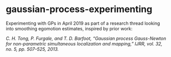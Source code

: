# gaussian-process-experimenting
Experimenting with GPs in April 2019 as part of a research thread looking into smoothing egomotion estimates, inspired by prior work:

_C. H. Tong, P. Furgale, and T. D. Barfoot, “Gaussian process Gauss-Newton for non-parametric simultaneous localization and mapping,” IJRR, vol. 32, no. 5, pp. 507–525, 2013._
